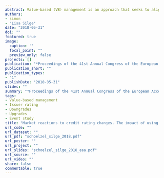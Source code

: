 ```yaml
---
abstract: Value-based (VB) management is an approach that seeks to align the interests of managers and shareholders by encouraging actions that maximize shareholder value. One possible approach to increase shareholder value is to optimize risk taking and the cost of capital. This paper focuses on rating changes that reflect credit risk. We use option pricing theory to analyze the effect of increased credit risk — as reflected by negative rating changes — on shareholder value. Increased credit risk can be the result of a higher cash flow variance, which affects the cost of debt, the cost of equity and shareholder value. By comparing capital market reactions to rating changes for users and non-users of VB performance measures, we investigate the shareholder value effect of using such measures. With a sample of 115 rating changes of listed German firms between 1996 and 2014, we separately analyze market reactions to downgrades and upgrades. We find that using VB performance metrics is positively associated with market reactions to downgrade announcements and thus with shareholder value. This indicates that VB measures lead to a risk-taking strategy that is in line with shareholders’ interests, and such measures reduce information asymmetries. Further, using VB metrics is not significantly associated with market reactions to upgrade announcements. This might be the result of lower information asymmetries in the context of upgrades.
authors:
- simon
- "Lisa Silge"
date: "2018-05-31"
doi: ""
featured: true
image:
  caption: ''
  focal_point: ""
  preview_only: false
projects: []
publication: "*Proceedings of the 41st Annual Congress of the European Accounting Association*"
publication_short: ""
publication_types:
- "1"
publishDate: "2018-05-31"
slides: ""
summary: "*Proceedings of the 41st Annual Congress of the European Accounting Association*"
tags:
- Value-based management
- Issuer rating
- Downgrades
- Upgrades
- Event study
title: "Market reactions to credit rating changes. The impact of using value-based performance measures"
url_code: ""
url_dataset: ""
url_pdf: "schoelzel_silge_2018.pdf"
url_poster: ""
url_project: ""
url_slides: "schoelzel_silge_2018_eaa.pdf"
url_source: ""
url_video: ""
share: false
commentable: true 
---
```

